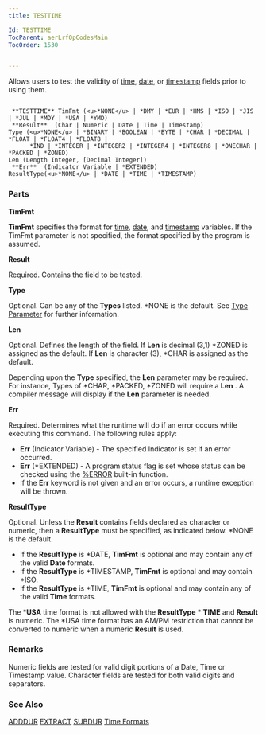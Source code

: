 ```yaml
---
title: TESTTIME

Id: TESTTIME
TocParent: aerLrfOpCodesMain
TocOrder: 1530


---
```


Allows users to test the validity of [time](Time_Formats.html), [date](Date_Formats.html), or [timestamp](Timestamp_Literals.html) fields prior to using them. 

```

 **TESTTIME** TimFmt (<u>*NONE</u> | *DMY | *EUR | *HMS | *ISO | *JIS | *JUL | *MDY | *USA | *YMD)
 **Result**  (Char | Numeric | Date | Time | Timestamp)
Type (<u>*NONE</u> | *BINARY | *BOOLEAN | *BYTE | *CHAR | *DECIMAL | *FLOAT | *FLOAT4 | *FLOAT8 |
      *IND | *INTEGER | *INTEGER2 | *INTEGER4 | *INTEGER8 | *ONECHAR | *PACKED | *ZONED)
Len (Length Integer, [Decimal Integer])
 **Err**  (Indicator Variable | *EXTENDED)
ResultType(<u>*NONE</u> | *DATE | *TIME | *TIMESTAMP)     
```

### Parts

**TimFmt** 

**TimFmt**  specifies the format for [time](Time_Formats.html),
                [date](Date_Formats.html), and [timestamp](Timestamp_Data_Type.html)
                variables. If the TimFmt parameter is not specified, the format specified by
                the program is assumed.


**Result** 

Required. Contains the field to be tested.


**Type** 

Optional. Can be any of the **Types** listed. *NONE is the default. See [Type Parameter](Type_Parameter.html) for further information.


**Len** 

Optional. Defines the length of the field. If **Len** is decimal (3,1) *ZONED is assigned as the default. If **Len** is character (3), *CHAR is assigned as the default. 

Depending upon the **Type** specified, the **Len** parameter may be required. For instance, Types of *CHAR, *PACKED, *ZONED will require a **Len** . A compiler message will display if the **Len** parameter is needed.


**Err** 

Required. Determines what the runtime will do if an error occurs while executing this command. The following rules apply: 

- **Err** (Indicator Variable) - The specified Indicator is set if an error occurred.
- **Err** (*EXTENDED) - A program status flag is set whose status can be checked using the [%ERROR](ERROR_Function.html) built-in function.
- If the **Err** keyword is not given and an error occurs, a runtime exception will be thrown.


**ResultType** 

Optional. Unless the **Result** contains fields declared as character or numeric, then a **ResultType** must be specified, as indicated below. *NONE is the default. 

- If the **ResultType** is *DATE, **TimFmt** is optional and may contain any of the valid **Date** formats.
- If the **ResultType** is *TIMESTAMP, **TimFmt** is optional and may contain *ISO.
- If the **ResultType** is *TIME, **TimFmt** is optional and may contain any of the valid **Time** formats.

The ***USA** time format is not allowed with the **ResultType** * **TIME** and **Result** is numeric. The *USA time format has an AM/PM restriction that cannot be converted to numeric when a numeric **Result** is used.


### Remarks
Numeric fields are tested for valid digit portions of a Date, Time or Timestamp value. Character fields are tested for both valid digits and separators. 

### See Also
[ADDDUR](ADDDUR.html)
[EXTRACT](EXTRACT.html)
[SUBDUR](SUBDUR.html)
[Time Formats](Time_Formats.html) 
